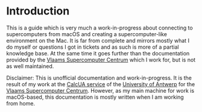 # Introduction

This is a guide which is very much a work-in-progress about connecting to supercomputers
from macOS and creating a supercomputer-like environment on the Mac. It is far from complete
and mirrors mostly what I do myself or questions I got in tickets and as such is more of a 
partial knowledge base. At the same time it goes further than the documentation provided by
the [Vlaams Supercomputer Centrum](https://vscentrum.be/) which I work for, but is not as
well maintained.

Disclaimer: This is unofficial documentation and work-in-progress. It is the result of my work at the 
[CalcUA service](https://hpc.uantwerpen.be)
of the [University of Antwerp](https://www.uantwerpen.be/) for the 
[Vlaams Supercomputer Centrum](https://vscentrum.be/). However, as my main machine for work is macOS-based,
this documentation is mostly written when I am working from home.

